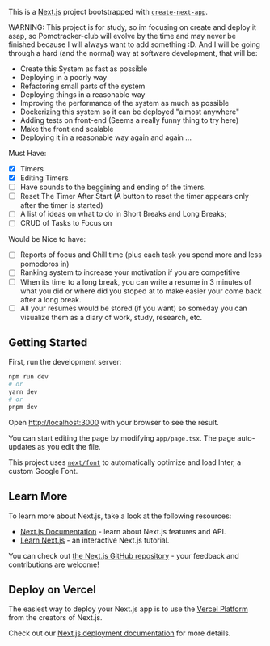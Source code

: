 This is a [Next.js](https://nextjs.org/) project bootstrapped with [`create-next-app`](https://github.com/vercel/next.js/tree/canary/packages/create-next-app).

WARNING: This project is for study, so im focusing on create and deploy it asap, so Pomotracker-club will evolve by the time and may never be finished because I will always want to add something :D.
And I will be going through a hard (and the normal) way at software development, that will be:
- Create this System as fast as possible
- Deploying in a poorly way
- Refactoring small parts of the system
- Deploying things in a reasonable way
- Improving the performance of the system as much as possible
- Dockerizing this system so it can be deployed "almost anywhere"
- Adding tests on front-end (Seems a really funny thing to try here)
- Make the front end scalable
- Deploying it in a reasonable way again and again
...

Must Have:
- [x] Timers
- [x] Editing Timers
- [ ] Have sounds to the beggining and ending of the timers.
- [ ] Reset The Timer After Start (A button to reset the timer appears only after the timer is started)
- [ ] A list of ideas on what to do in Short Breaks and Long Breaks;
- [ ] CRUD of Tasks to Focus on

Would be Nice to have:
- [ ] Reports of focus and Chill time (plus each task you spend more and less pomodoros in)
- [ ] Ranking system to increase your motivation if you are competitive
- [ ] When its time to a long break, you can write a resume in 3 minutes of what you did or where did you stoped at to make easier your come back after a long break.
- [ ] All your resumes would be stored (if you want) so someday you can visualize them as a diary of work, study, research, etc.

## Getting Started

First, run the development server:

```bash
npm run dev
# or
yarn dev
# or
pnpm dev
```

Open [http://localhost:3000](http://localhost:3000) with your browser to see the result.

You can start editing the page by modifying `app/page.tsx`. The page auto-updates as you edit the file.

This project uses [`next/font`](https://nextjs.org/docs/basic-features/font-optimization) to automatically optimize and load Inter, a custom Google Font.

## Learn More

To learn more about Next.js, take a look at the following resources:

- [Next.js Documentation](https://nextjs.org/docs) - learn about Next.js features and API.
- [Learn Next.js](https://nextjs.org/learn) - an interactive Next.js tutorial.

You can check out [the Next.js GitHub repository](https://github.com/vercel/next.js/) - your feedback and contributions are welcome!

## Deploy on Vercel

The easiest way to deploy your Next.js app is to use the [Vercel Platform](https://vercel.com/new?utm_medium=default-template&filter=next.js&utm_source=create-next-app&utm_campaign=create-next-app-readme) from the creators of Next.js.

Check out our [Next.js deployment documentation](https://nextjs.org/docs/deployment) for more details.
